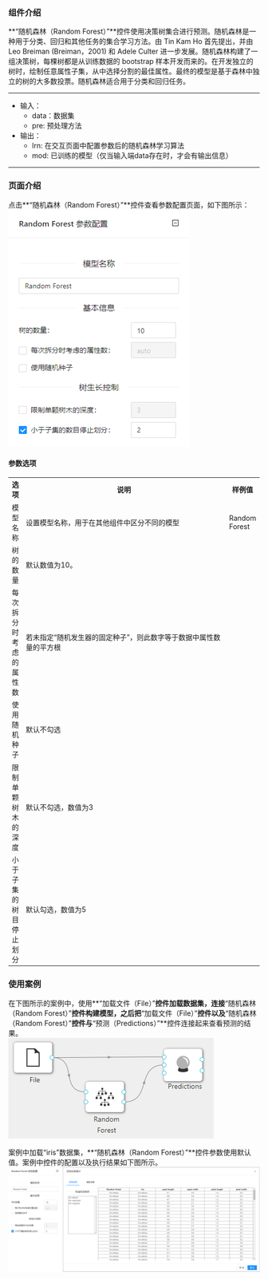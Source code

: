 ### 组件介绍
**“随机森林（Random Forest）”**控件使用决策树集合进行预测。随机森林是一种用于分类、回归和其他任务的集合学习方法。由 Tin Kam Ho 首先提出，并由 Leo Breiman (Breiman，2001) 和 Adele Culter 进一步发展。随机森林构建了一组决策树，每棵树都是从训练数据的 bootstrap 样本开发而来的。在开发独立的树时，绘制任意属性子集，从中选择分割的最佳属性。最终的模型是基于森林中独立的树的大多数投票。随机森林适合用于分类和回归任务。
<hr/>

- 输入：
  - data：数据集
  - pre: 预处理方法
- 输出：
  - lrn: 在交互页面中配置参数后的随机森林学习算法
  - mod: 已训练的模型（仅当输入端data存在时，才会有输出信息）

<hr/>


### 页面介绍
点击**“随机森林（Random Forest）”**控件查看参数配置页面，如下图所示：  
[ ![](/img/aistudio/model/random-forest/param.png) ](/img/aistudio/model/random-forest/param.png)

#### 参数选项
<table>
  <tr>
    <th>选项</th>
    <th width="650">说明</th>
    <th>样例值</th>
  </tr>
  <tr>
      <td>模型名称</td> 
      <td>
      设置模型名称，用于在其他组件中区分不同的模型
      </td> 
      <td>Random Forest</td>
  </tr>
  <tr>
      <td>树的数量</td> 
      <td>
      默认数值为10。
      </td> 
      <td></td>
  </tr>
  <tr>
    <td>每次拆分时考虑的属性数</td> 
    <td>
    若未指定“随机发生器的固定种子”，则此数字等于数据中属性数量的平方根
    </td> 
    <td></td>
  </tr>
  <tr>
    <td>使用随机种子</td> 
    <td>
    默认不勾选
    </td> 
    <td></td>
  </tr>
  <tr>
    <td>限制单颗树木的深度</td> 
    <td>
    默认不勾选，数值为3
    </td> 
    <td></td>
  </tr>
  <tr>
    <td>小于子集的树目停止划分</td> 
    <td>
    默认勾选，数值为5
    </td> 
    <td></td>
  </tr>
</table>

### 使用案例
在下图所示的案例中，使用**“加载文件（File）”**控件加载数据集，连接**“随机森林（Random Forest）”**控件构建模型，之后把**“加载文件（File）”**控件以及**“随机森林（Random Forest）”**控件与**“预测（Predictions）”**控件连接起来查看预测的结果。  
[ ![](/img/aistudio/model/random-forest/workflow.png) ](/img/aistudio/model/random-forest/workflow.png)

案例中加载“iris”数据集，**“随机森林（Random Forest）”**控件参数使用默认值。案例中控件的配置以及执行结果如下图所示。  
[ ![](/img/aistudio/model/random-forest/workflow-result.png) ](/img/aistudio/model/random-forest/workflow-result.png)